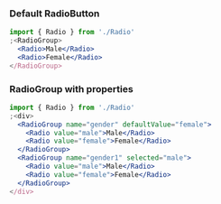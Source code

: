 ### Default RadioButton

```jsx
import { Radio } from './Radio'
;<RadioGroup>
  <Radio>Male</Radio>
  <Radio>Female</Radio>
</RadioGroup>
```

### RadioGroup with properties

```jsx
import { Radio } from './Radio'
;<div>
  <RadioGroup name="gender" defaultValue="female">
    <Radio value="male">Male</Radio>
    <Radio value="female">Female</Radio>
  </RadioGroup>
  <RadioGroup name="gender1" selected="male">
    <Radio value="male">Male</Radio>
    <Radio value="female">Female</Radio>
  </RadioGroup>
</div>
```
